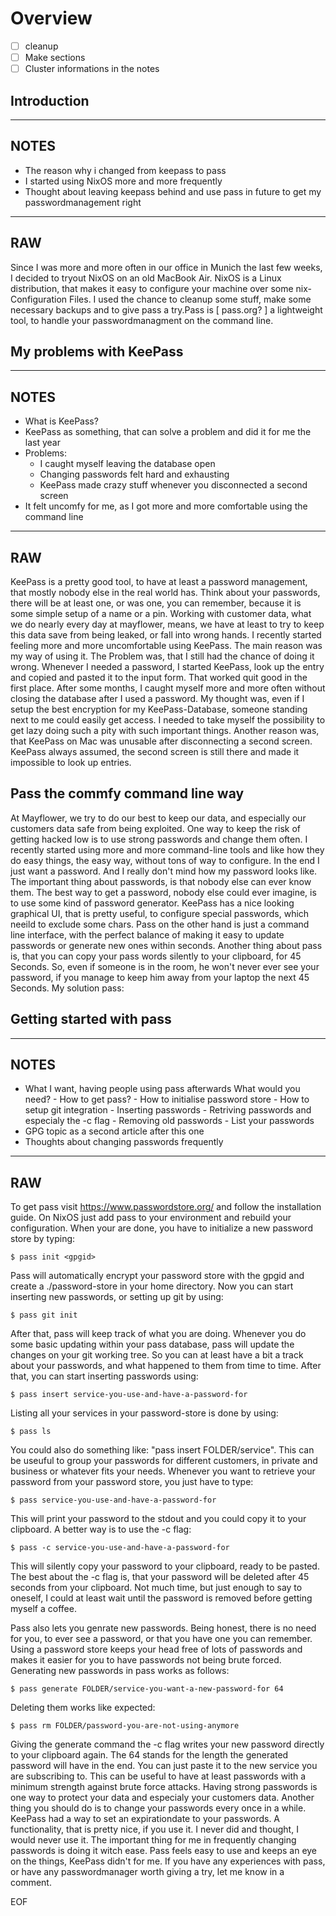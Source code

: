 # Overview
- [ ] cleanup
- [ ] Make sections
- [ ] Cluster informations in the notes   

## Introduction
--- 
NOTES
---
- The reason why i changed from keepass to pass
- I started using NixOS more and more frequently
- Thought about leaving keepass behind and use pass in future to get my passwordmanagement right
---
RAW
---
Since I was more and more often in our office in Munich the last few weeks, I decided to tryout NixOS on an old MacBook Air. NixOS is a Linux distribution, that makes it easy to configure your machine over some nix-Configuration Files. I used the chance to cleanup some stuff, make some necessary backups and to give pass a try.Pass is [ pass.org? ] a lightweight tool, to handle your passwordmanagment on the command line.

## My problems with KeePass
---
NOTES
---
- What is KeePass?
- KeePass as something, that can solve a problem and did it for me the last year
- Problems:
	- I caught myself leaving the database open
	- Changing passwords felt hard and exhausting
	- KeePass made crazy stuff whenever you disconnected a second screen
- It felt uncomfy for me, as I got more and more comfortable using the command line
---
RAW
---
KeePass is a pretty good tool, to have at least a password management, that mostly nobody else in the real world has. Think about your passwords, there will be at least one, or was one, you can remember, because it is some simple setup of a name or a pin. Working with customer data, what we do nearly every day at mayflower, means, we have at least to try to keep this data save from being leaked, or fall into wrong hands. I recently started feeling more and more uncomfortable using KeePass. The main reason was my way of using it. The Problem was, that I still had the chance of doing it wrong. Whenever I needed a password, I started KeePass, look up the entry and copied and pasted it to the input form. That worked quit good in the first place. After some months, I caught myself more and more often without closing the database after I used a password. My thought was, even if I setup the best encryption for my KeePass-Database, someone standing next to me could easily get access. I needed to take myself the possibility to get lazy doing such a pity with such important things. Another reason was, that KeePass on Mac was unusable after disconnecting a second screen. KeePass always assumed, the second screen is still there and made it impossible to look up entries.
 
## Pass the commfy command line way
At Mayflower, we try to do our best to keep our data, and especially our customers data safe from being exploited. One way to keep the risk of getting hacked low is to use strong passwords and change them often. I recently started using more and more command-line tools and like how they do easy things, the easy way, without tons of way to configure. In the end I just want a password. And I really don't mind how my password looks like. The important thing about passwords, is that nobody else can ever know them. The best way to get a password, nobody else could ever imagine, is to use some kind of password generator. KeePass has a nice looking graphical UI, that is pretty useful, to configure special passwords, which neeild to exclude some chars. Pass on the other hand is just a command line interface, with the perfect balance of making it easy to update passwords or generate new ones within seconds. Another thing about pass is, that you can copy your pass words silently to your clipboard, for 45 Seconds. So, even if someone is in the room, he won't never ever see your password, if you manage to keep him away from your laptop the next 45 Seconds. My solution pass:

## Getting started with pass
---
NOTES
---
- What I want, having people using pass afterwards
	What would you need? 
		- How to get pass?
		- How to initialise password store
		- How to setup git integration
		- Inserting passwords
		- Retriving passwords and especialy the -c flag
		- Removing old passwords
		- List your passwords
- GPG topic as a second article after this one
- Thoughts about changing passwords frequently
---
RAW
---

To get pass visit https://www.passwordstore.org/ and follow the installation guide. On NixOS just add pass to your environment and rebuild your configuration. When your are done, you have to initialize a new password store by typing:

```shell
$ pass init <gpgid>
```

Pass will automatically encrypt your password store with the gpgid and create a ./password-store in your home directory. Now you can start inserting new passwords, or setting up git by using:

```shell
$ pass git init
```

After that, pass will keep track of what you are doing. Whenever you do some basic updating within your pass database, pass will update the changes on your git working tree. So you can at least have a bit a track about your passwords, and what happened to them from time to time. After that, you can start inserting passwords using:

```shell
$ pass insert service-you-use-and-have-a-password-for
```

Listing all your services in your password-store is done by using: 

```shell
$ pass ls
```
You could also do something like: "pass insert FOLDER/service". This can be useuful to group your passwords for different customers, in private and business or whatever fits your needs. Whenever you want to retrieve your password from your password store, you just have to type:

```shell
$ pass service-you-use-and-have-a-password-for
```

This will print your password to the stdout and you could copy it to your clipboard. A better way is to use the -c flag:

```shell
$ pass -c service-you-use-and-have-a-password-for
```

This will silently copy your password to your clipboard, ready to be pasted. The best about the -c flag is, that your password will be deleted after 45 seconds from your clipboard. Not much time, but just enough to say to oneself, I could at least wait until the password is removed before getting myself a coffee. 

Pass also lets you genrate new passwords. Being honest, there is no need for you, to ever see a password, or that you have one you can remember. Using a password store keeps your head free of lots of passwords and makes it easier for you to have passwords not being brute forced. Generating new passwords in pass works as follows:

```shell
$ pass generate FOLDER/service-you-want-a-new-password-for 64
```

Deleting them works like expected: 

```shell
$ pass rm FOLDER/password-you-are-not-using-anymore
```

Giving the generate command the -c flag writes your new password directly to your clipboard again. The 64 stands for the length the generated password will have in the end. You can just paste it to the new service you are subscribing to. This can be useful to have at least passwords with a minimum strength against brute force attacks.
Having strong passwords is one way to protect your data and especialy your customers data. Another thing you should do is to change your passwords every once in a while. KeePass had a way to set an expirationdate to your passwords. A functionality, that is pretty nice, if you use it. I never did and thought, I would never use it. The important thing for me in frequently changing passwords is doing it witch ease. Pass feels easy to use and keeps an eye on the things, KeePass didn't for me. 
If you have any experiences with pass, or have any passwordmanager worth giving a try, let me know in a comment. 

EOF

